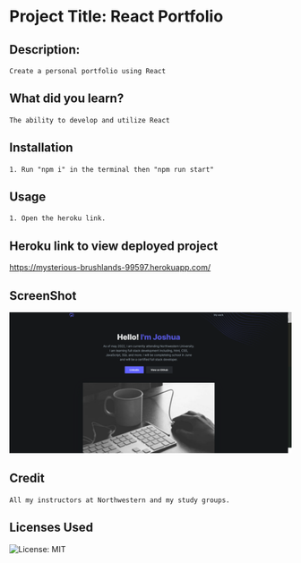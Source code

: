 
# Project Title: React Portfolio
## Description:
    Create a personal portfolio using React
## What did you learn?
    The ability to develop and utilize React
## Installation
    1. Run "npm i" in the terminal then "npm run start"
## Usage
    1. Open the heroku link.
## Heroku link to view deployed project
https://mysterious-brushlands-99597.herokuapp.com/
## ScreenShot
![Demo Video](https://github.com/IIMacGyverII/ReactPortfolio/raw/main/screenshot.png)
## Credit
    All my instructors at Northwestern and my study groups.
## Licenses Used
![License: MIT](https://img.shields.io/badge/License-MIT-yellow.svg)
